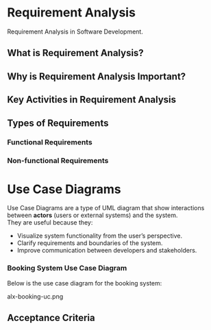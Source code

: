 # Requirement Analysis
Requirement Analysis in Software Development.

## What is Requirement Analysis?
## Why is Requirement Analysis Important?
## Key Activities in Requirement Analysis
## Types of Requirements
### Functional Requirements
### Non-functional Requirements

# Use Case Diagrams
Use Case Diagrams are a type of UML diagram that show interactions between **actors** (users or external systems) and the system.  
They are useful because they:  
- Visualize system functionality from the user’s perspective.  
- Clarify requirements and boundaries of the system.  
- Improve communication between developers and stakeholders.  

### Booking System Use Case Diagram
Below is the use case diagram for the booking system:

 alx-booking-uc.png



## Acceptance Criteria
